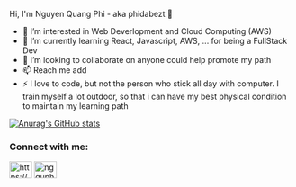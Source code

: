 Hi, I'm Nguyen Quang Phi - aka phidabezt 👋

- 👀 I’m interested in Web Deverlopment and Cloud Computing (AWS)
- 🌱 I’m currently learning React, Javascript, AWS, ... for being a FullStack Dev
- 💞️ I’m looking to collaborate on anyone could help promote my path
- 📫 Reach me add
- ⚡ I love to code, but not the person who stick all day with computer. 
     I train myself a lot outdoor, so that i can have my best physical condition to maintain my learning path
     
[![Anurag's GitHub stats](https://github-readme-stats.vercel.app/api?username=phidabezt)](https://github.com/phidabezt/github-readme-stats)

<h3 align="left">Connect with me:</h3>
<p align="left">
<a href="https://fb.com/https://www.facebook.com/profile.php?id=100005973827104" target="blank"><img align="center" src="https://raw.githubusercontent.com/rahuldkjain/github-profile-readme-generator/master/src/images/icons/Social/facebook.svg" alt="https://www.facebook.com/profile.php?id=100005973827104" height="30" width="40" /></a>
<a href="https://instagram.com/ngquph" target="blank"><img align="center" src="https://raw.githubusercontent.com/rahuldkjain/github-profile-readme-generator/master/src/images/icons/Social/instagram.svg" alt="ngquph" height="30" width="40" /></a>
</p>
                                                                                                                     
